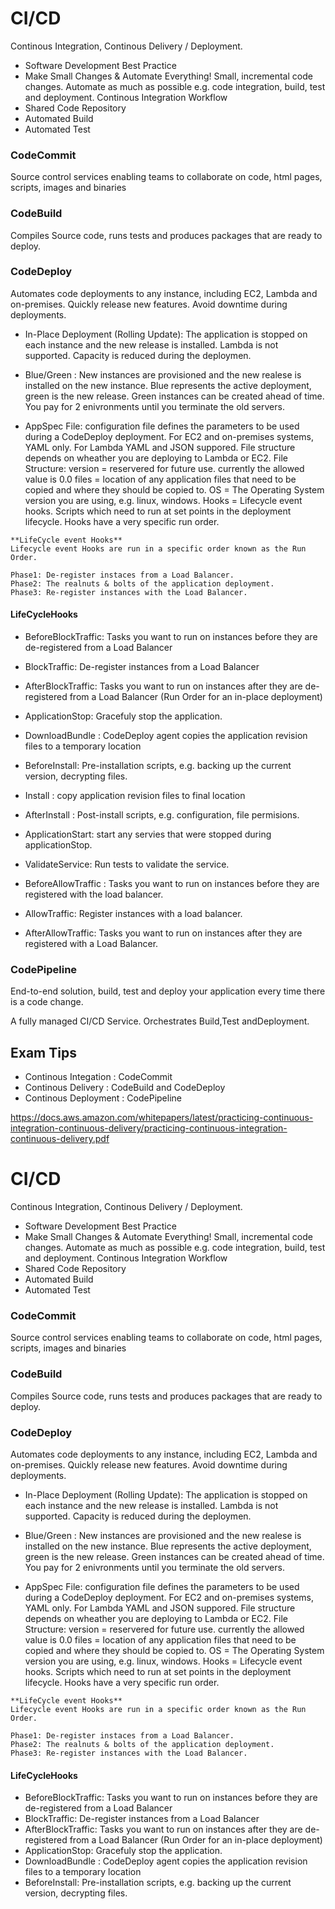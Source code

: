 # CI/CD
Continous Integration, Continous Delivery / Deployment.

* Software Development Best Practice
* Make Small Changes & Automate Everything!
Small, incremental code changes. Automate as much as possible e.g. code integration, build, test and deployment.
Continous Integration Workflow
* Shared Code Repository
* Automated Build
* Automated Test




### CodeCommit
Source control services enabling teams to collaborate on code, html pages, scripts, images and binaries

### CodeBuild
Compiles Source code, runs tests and produces packages that are ready to deploy.

### CodeDeploy
Automates code deployments to any instance, including EC2, Lambda and on-premises.
Quickly release new features. Avoid downtime during deployments. 

* In-Place Deployment (Rolling Update): The application is stopped on each instance and the new release is installed. Lambda is not supported. Capacity is reduced during the deploymen.
* Blue/Green : New instances are provisioned and the new realese is installed on the new instance. Blue represents the active deployment, green is the new release. Green instances can be created ahead of time. You pay for 2 enivronments until you terminate the old servers.

* AppSpec File: configuration file defines the parameters to be used during a CodeDeploy deployment. For EC2 and on-premises systems, YAML only. For Lambda YAML and JSON suppored. File structure depends on wheather you are deploying to Lambda or EC2.
File Structure: 
    version = reservered for future use. currently the allowed value is 0.0
    files = location of any application files that need to be copied and where they should be copied to.
    OS = The Operating System version you are using, e.g. linux, windows.
    Hooks = Lifecycle event hooks. Scripts which need to run at set points in the deployment lifecycle. Hooks have a very specific run order.

```
**LifeCycle event Hooks**
Lifecycle event Hooks are run in a specific order known as the Run Order.

Phase1: De-register instaces from a Load Balancer.
Phase2: The realnuts & bolts of the application deployment.
Phase3: Re-register instances with the Load Balancer.
```
#### LifeCycleHooks
* BeforeBlockTraffic: Tasks you want to run on instances before they are de-registered from a Load Balancer
* BlockTraffic: De-register instances from a Load Balancer
* AfterBlockTraffic: Tasks you want to run on instances after they are de-registered from a Load Balancer
(Run Order for an in-place deployment)
* ApplicationStop: Gracefuly stop the application.
* DownloadBundle : CodeDeploy agent copies the application revision files to a temporary location
* BeforeInstall: Pre-installation scripts, e.g. backing up the current version, decrypting files.
* Install : copy application revision files to final location
* AfterInstall : Post-install scripts, e.g. configuration, file permisions.
* ApplicationStart: start any servies that were stopped during applicationStop.
* ValidateService: Run tests to validate the service.

* BeforeAllowTraffic : Tasks you want to run on instances before they are registered with the load balancer.
* AllowTraffic: Register instances with a load balancer.
* AfterAllowTraffic: Tasks you want to run on instances after they are registered with a Load Balancer.


### CodePipeline
End-to-end solution, build, test and deploy your application every time there is a code change.

A fully managed CI/CD Service. Orchestrates Build,Test andDeployment.




## Exam Tips
* Continous Integation : CodeCommit
* Continous Delivery : CodeBuild and CodeDeploy
* Continous Deployment : CodePipeline

https://docs.aws.amazon.com/whitepapers/latest/practicing-continuous-integration-continuous-delivery/practicing-continuous-integration-continuous-delivery.pdf
# CI/CD
Continous Integration, Continous Delivery / Deployment.

* Software Development Best Practice
* Make Small Changes & Automate Everything!
Small, incremental code changes. Automate as much as possible e.g. code integration, build, test and deployment.
Continous Integration Workflow
* Shared Code Repository
* Automated Build
* Automated Test




### CodeCommit
Source control services enabling teams to collaborate on code, html pages, scripts, images and binaries

### CodeBuild
Compiles Source code, runs tests and produces packages that are ready to deploy.

### CodeDeploy
Automates code deployments to any instance, including EC2, Lambda and on-premises.
Quickly release new features. Avoid downtime during deployments. 

* In-Place Deployment (Rolling Update): The application is stopped on each instance and the new release is installed. Lambda is not supported. Capacity is reduced during the deploymen.
* Blue/Green : New instances are provisioned and the new realese is installed on the new instance. Blue represents the active deployment, green is the new release. Green instances can be created ahead of time. You pay for 2 enivronments until you terminate the old servers.

* AppSpec File: configuration file defines the parameters to be used during a CodeDeploy deployment. For EC2 and on-premises systems, YAML only. For Lambda YAML and JSON suppored. File structure depends on wheather you are deploying to Lambda or EC2.
File Structure: 
    version = reservered for future use. currently the allowed value is 0.0
    files = location of any application files that need to be copied and where they should be copied to.
    OS = The Operating System version you are using, e.g. linux, windows.
    Hooks = Lifecycle event hooks. Scripts which need to run at set points in the deployment lifecycle. Hooks have a very specific run order.

```
**LifeCycle event Hooks**
Lifecycle event Hooks are run in a specific order known as the Run Order.

Phase1: De-register instaces from a Load Balancer.
Phase2: The realnuts & bolts of the application deployment.
Phase3: Re-register instances with the Load Balancer.
```
#### LifeCycleHooks
* BeforeBlockTraffic: Tasks you want to run on instances before they are de-registered from a Load Balancer
* BlockTraffic: De-register instances from a Load Balancer
* AfterBlockTraffic: Tasks you want to run on instances after they are de-registered from a Load Balancer
(Run Order for an in-place deployment)
* ApplicationStop: Gracefuly stop the application.
* DownloadBundle : CodeDeploy agent copies the application revision files to a temporary location
* BeforeInstall: Pre-installation scripts, e.g. backing up the current version, decrypting files.
